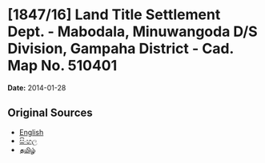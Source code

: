 # [1847/16] Land Title Settlement Dept. - Mabodala, Minuwangoda D/S Division, Gampaha District - Cad. Map No. 510401

**Date:** 2014-01-28

## Original Sources

- [English](https://documents.gov.lk/view/extra-gazettes/2014/1/1847-16_E.pdf)
- [සිංහල](https://documents.gov.lk/view/extra-gazettes/2014/1/1847-16_S.pdf)
- [தமிழ்](https://documents.gov.lk/view/extra-gazettes/2014/1/1847-16_T.pdf)
